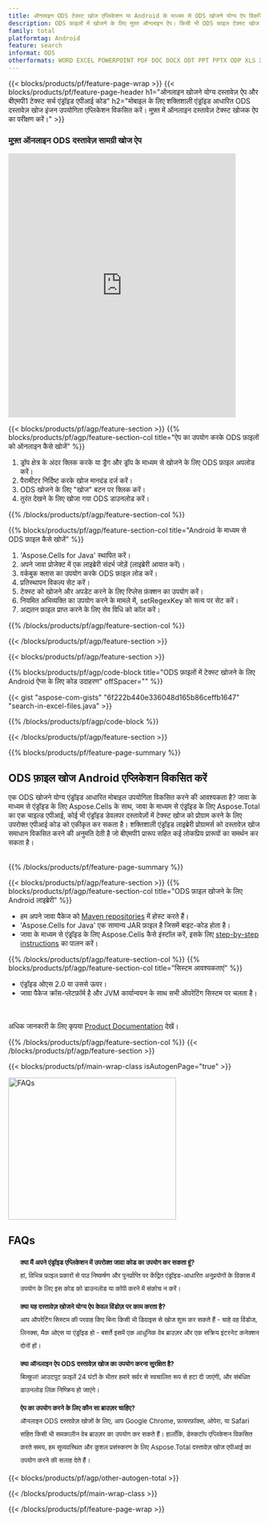 ```yaml
---
title: ऑनलाइन ODS टेक्स्ट खोज एप्लिकेशन या Android के माध्यम से ODS खोजने योग्य ऐप विकसित करें
description: ODS फ़ाइलों में खोजने के लिए मुफ़्त ऑनलाइन ऐप। किसी भी ODS फ़ाइल टेक्स्ट खोज एंड्रॉइड एप्लिकेशन के लिए जावा कोड।
family: total
platformtag: Android
feature: search
informat: ODS
otherformats: WORD EXCEL POWERPOINT PDF DOC DOCX ODT PPT PPTX ODP XLS XLSX ODS
---
```

{{< blocks/products/pf/feature-page-wrap >}}
{{< blocks/products/pf/feature-page-header h1="ऑनलाइन खोजने योग्य दस्तावेज़ ऐप और बीएमपी1 टेक्स्ट सर्च एंड्रॉइड एपीआई कोड" h2="मोबाइल के लिए शक्तिशाली एंड्रॉइड आधारित ODS दस्तावेज़ खोज इंजन उपयोगिता एप्लिकेशन विकसित करें। मुफ़्त में ऑनलाइन दस्तावेज़ टेक्स्ट खोजक ऐप का परीक्षण करें।" >}}


<div class="container-fluid agp-content bg-white aboutfile box-1 vh100 section nopbtm">
<div class=container>
<div class=row>
<div class="demobox tc col-md-12 padding-0">

<h3>मुफ़्त ऑनलाइन ODS दस्तावेज़ सामग्री खोज ऐप</h3>

<iframe style="border: none; height: 526px;" scrolling="no" src="https://products.aspose.app/total/search/embed&h1&h2" id="child-iframe" width="90%"></iframe>

</div></div>
</div></div>

{{< blocks/products/pf/agp/feature-section >}}
{{% blocks/products/pf/agp/feature-section-col title="ऐप का उपयोग करके ODS फ़ाइलों को ऑनलाइन कैसे खोजें" %}}

1. ड्रॉप क्षेत्र के अंदर क्लिक करके या ड्रैग और ड्रॉप के माध्यम से खोजने के लिए ODS फ़ाइल अपलोड करें।
1. पैरामीटर निर्दिष्ट करके खोज मानदंड दर्ज करें।
1. ODS खोजने के लिए "खोज" बटन पर क्लिक करें।
1. तुरंत देखने के लिए खोजा गया ODS डाउनलोड करें।

{{% /blocks/products/pf/agp/feature-section-col %}}

{{% blocks/products/pf/agp/feature-section-col title="Android के माध्यम से ODS फ़ाइल कैसे खोजें" %}}

1. 'Aspose.Cells for Java' स्थापित करें।
1. अपने जावा प्रोजेक्ट में एक लाइब्रेरी संदर्भ जोड़ें (लाइब्रेरी आयात करें)।
1. वर्कबुक क्लास का उपयोग करके ODS फ़ाइल लोड करें।
1. प्रतिस्थापन विकल्प सेट करें।
1. टेक्स्ट को खोजने और अपडेट करने के लिए रिप्लेस फ़ंक्शन का उपयोग करें।
1. नियमित अभिव्यक्ति का उपयोग करने के मामले में, setRegexKey को सत्य पर सेट करें।
1. अद्यतन फ़ाइल प्राप्त करने के लिए सेव विधि को कॉल करें।

{{% /blocks/products/pf/agp/feature-section-col %}}

{{< /blocks/products/pf/agp/feature-section >}}


{{< blocks/products/pf/agp/feature-section >}}

{{% blocks/products/pf/agp/code-block title="ODS फ़ाइलों में टेक्स्ट खोजने के लिए Android ऐप्स के लिए कोड उदाहरण" offSpacer="" %}}

{{< gist "aspose-com-gists" "6f222b440e336048d165b86ceffb1647" "search-in-excel-files.java" >}}

{{% /blocks/products/pf/agp/code-block %}}

{{< /blocks/products/pf/agp/feature-section >}}

{{% blocks/products/pf/feature-page-summary %}}


<h2>ODS फ़ाइल खोज Android एप्लिकेशन विकसित करें</h2>

एक ODS खोजने योग्य एंड्रॉइड आधारित मोबाइल उपयोगिता विकसित करने की आवश्यकता है? जावा के माध्यम से एंड्रॉइड के लिए Aspose.Cells के साथ, जावा के माध्यम से एंड्रॉइड के लिए Aspose.Total का एक चाइल्ड एपीआई, कोई भी एंड्रॉइड डेवलपर दस्तावेज़ों में टेक्स्ट खोज को प्रोग्राम करने के लिए उपरोक्त एपीआई कोड को एकीकृत कर सकता है। शक्तिशाली एंड्रॉइड लाइब्रेरी प्रोग्रामर्स को दस्तावेज़ खोज समाधान विकसित करने की अनुमति देती है जो बीएमपी1 प्रारूप सहित कई लोकप्रिय प्रारूपों का समर्थन कर सकता है।<br /><br />

{{% /blocks/products/pf/feature-page-summary %}}

{{< blocks/products/pf/agp/feature-section >}}
{{% blocks/products/pf/agp/feature-section-col title="ODS फ़ाइल खोजने के लिए Android लाइब्रेरी" %}}

- हम अपने जावा पैकेज को [Maven repositories](https://docs.aspose.com/cells/java/aspose-cells-for-android-via-java-installation/#install-asposecells-for-android-via-java-from-maven-repository) में होस्ट करते हैं। 
- 'Aspose.Cells for Java' एक सामान्य JAR फ़ाइल है जिसमें बाइट-कोड होता है। 
- जावा के माध्यम से एंड्रॉइड के लिए Aspose.Cells कैसे इंस्टॉल करें, इसके लिए [step-by-step instructions](https://docs.aspose.com/cells/java/aspose-cells-for-android-via-java-installation/) का पालन करें।

{{% /blocks/products/pf/agp/feature-section-col %}}
{{% blocks/products/pf/agp/feature-section-col title="सिस्टम आवश्यकताएं" %}}

- एंड्रॉइड ओएस 2.0 या उससे ऊपर।
- जावा पैकेज क्रॉस-प्लेटफ़ॉर्म है और JVM कार्यान्वयन के साथ सभी ऑपरेटिंग सिस्टम पर चलता है।

<br /><br />
अधिक जानकारी के लिए कृपया [Product Documentation](https://docs.aspose.com/cells/java/aspose-cells-for-android-via-java-installation/#system-requirements) देखें।

{{% /blocks/products/pf/agp/feature-section-col %}}
{{< /blocks/products/pf/agp/feature-section >}}


{{< blocks/products/pf/main-wrap-class isAutogenPage="true" >}}

<style>.howtolist li{margin-right: 0!important;line-height: 26px;position: relative;margin-bottom: 10px;font-size: 13px;list-style-type: none;}</style>
<div class="col-md-12 tl bg-gray-dark howtolist section">
  <a class="anchor" name="faqpage"></a>
  <div class="container tl dflex" itemscope="" itemtype="https://schema.org/FAQPage">
      <div class="col-md-4 howtosectiongfx">
          <img class="social-panel-hide-on-mobile" src="https://www.groupdocs.cloud/templates/brand/images/groupdocs/conversion/groupdocs_conversion-brand.png" alt="FAQs" width="335" height="283">
      </div>
      <div class="howtosection col-md-8">
          <div>
              <h2>FAQs</h2>
                           <ul>
                  <li itemscope="" itemprop="mainEntity" itemtype="https://schema.org/Question">
                      <div>
                          <span itemprop="name"><b>क्या मैं अपने एंड्रॉइड एप्लिकेशन में उपरोक्त जावा कोड का उपयोग कर सकता हूं?</b></span>
                      </div>
                      <div itemscope="" itemprop="acceptedAnswer" itemtype="https://schema.org/Answer">
                          <span itemprop="text">हां, विभिन्न फ़ाइल प्रकारों से पाठ निष्कर्षण और पुनर्प्राप्ति पर केंद्रित एंड्रॉइड-आधारित अनुप्रयोगों के विकास में उपयोग के लिए इस कोड को डाउनलोड या कॉपी करने में संकोच न करें।</span>
                      </div>
                  </li>
                  <li itemscope="" itemprop="mainEntity" itemtype="https://schema.org/Question">
                      <div>
                          <span itemprop="name"><b>क्या यह दस्तावेज़ खोजने योग्य ऐप केवल विंडोज़ पर काम करता है?</b></span>
                      </div>
                      <div itemscope="" itemprop="acceptedAnswer" itemtype="https://schema.org/Answer">
                          <span itemprop="text">आप ऑपरेटिंग सिस्टम की परवाह किए बिना किसी भी डिवाइस से खोज शुरू कर सकते हैं - चाहे वह विंडोज, लिनक्स, मैक ओएस या एंड्रॉइड हो - बशर्ते इसमें एक आधुनिक वेब ब्राउज़र और एक सक्रिय इंटरनेट कनेक्शन दोनों हों।</span>
                      </div>
                  </li>
                  <li itemscope="" itemprop="mainEntity" itemtype="https://schema.org/Question">
                      <div>
                          <span itemprop="name"><b>क्या ऑनलाइन ऐप ODS दस्तावेज़ खोज का उपयोग करना सुरक्षित है?</b></span>
                      </div>
                      <div itemscope="" itemprop="acceptedAnswer" itemtype="https://schema.org/Answer">
                          <span itemprop="text">बिल्कुल! आउटपुट फ़ाइलें 24 घंटों के भीतर हमारे सर्वर से स्वचालित रूप से हटा दी जाएंगी, और संबंधित डाउनलोड लिंक निष्क्रिय हो जाएंगे।</span>
                      </div>
                  </li>                 
                  <li itemscope="" itemprop="mainEntity" itemtype="https://schema.org/Question">
                      <div>
                          <span itemprop="name"><b>ऐप का उपयोग करने के लिए कौन सा ब्राउज़र चाहिए?</b></span>
                      </div>
                      <div itemscope="" itemprop="acceptedAnswer" itemtype="https://schema.org/Answer">
                          <span itemprop="text">ऑनलाइन ODS दस्तावेज़ खोजों के लिए, आप Google Chrome, फ़ायरफ़ॉक्स, ओपेरा, या Safari सहित किसी भी समकालीन वेब ब्राउज़र का उपयोग कर सकते हैं। हालाँकि, डेस्कटॉप एप्लिकेशन विकसित करते समय, हम सुव्यवस्थित और कुशल प्रसंस्करण के लिए Aspose.Total दस्तावेज़ खोज एपीआई का उपयोग करने की सलाह देते हैं।</span>
                      </div>
                  </li>
              </ul>
          </div>
      </div>
  </div>

{{< blocks/products/pf/agp/other-autogen-total >}}

{{< /blocks/products/pf/main-wrap-class >}}

{{< /blocks/products/pf/feature-page-wrap >}}